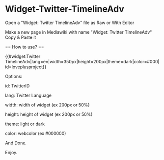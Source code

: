 # Widget-Twitter-TimelineAdv
Open a "Widget: Twitter TimelineAdv" file as Raw or With Editor

Make a new page in Mediawiki with name
"Widget: Twitter TimelineAdv"
Copy & Paste it

== How to use? ==

{{#widget:Twitter TimelineAdv|lang=en|width=350px|height=200px|theme=dark|color=#000|id=loveplusproject}}

Options:

id: TwitterID 

lang: Twitter Language

width: width of widget (ex 200px or 50%)

height: height of widget (ex 200px or 50%)

theme: light or dark

color: webcolor (ex #000000)


And Done.

Enjoy.
